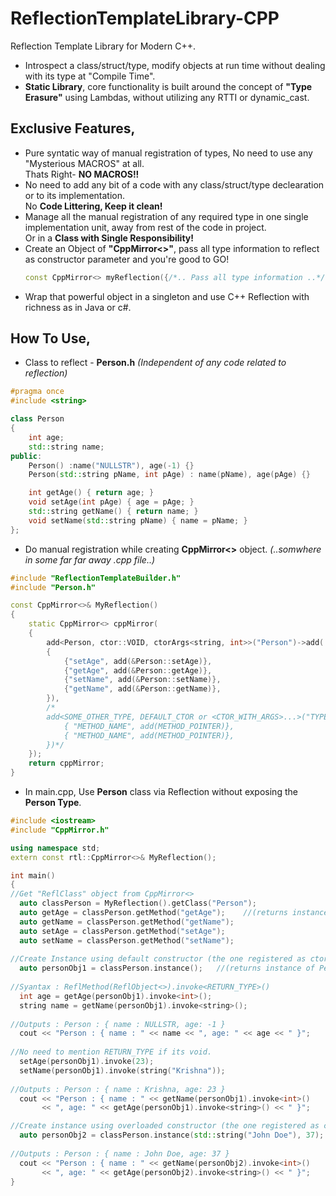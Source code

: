 # ReflectionTemplateLibrary-CPP
Reflection Template Library for Modern C++.
- Introspect a class/struct/type, modify objects at run time without dealing with its type at "Compile Time".
- **Static Library**, core functionality is built around the concept of **"Type Erasure"** using Lambdas, without utilizing any RTTI or dynamic_cast.
## Exclusive Features,
- Pure syntatic way of manual registration of types, No need to use any "Mysterious MACROS" at all.</br>Thats Right- **NO MACROS!!**
- No need to add any bit of a code with any class/struct/type declearation or to its implementation.</br>No **Code Littering, Keep it clean!**
- Manage all the manual registration of any required type in one single implementation unit, away from rest of the code in project.</br>Or in a **Class with Single Responsibility!**
- Create an Object of **"CppMirror<>"**, pass all type information to reflect as constructor parameter and you're good to GO!
  ```c++
  const CppMirror<> myReflection({/*.. Pass all type information ..*/});
  ```
- Wrap that powerful object in a singleton and use C++ Reflection with richness as in Java or c#.

## How To Use,
- Class to reflect - **Person.h** *(Independent of any code related to reflection)*
```c++
#pragma once
#include <string>

class Person
{
    int age;
    std::string name;
public:
    Person() :name("NULLSTR"), age(-1) {}
    Person(std::string pName, int pAge) : name(pName), age(pAge) {}

    int getAge() { return age; }
    void setAge(int pAge) { age = pAge; }
    std::string getName() { return name; }
    void setName(std::string pName) { name = pName; }
};
```
- Do manual registration while creating **CppMirror<>** object.   *(..somwhere in some far far away .cpp file..)*
```c++
#include "ReflectionTemplateBuilder.h"
#include "Person.h"

const CppMirror<>& MyReflection() 
{
    static CppMirror<> cppMirror(
    {
        add<Person, ctor::VOID, ctorArgs<string, int>>("Person")->add(
        {
            {"setAge", add(&Person::setAge)},
            {"getAge", add(&Person::getAge)},
            {"setName", add(&Person::setName)},
            {"getName", add(&Person::getName)},
        }),
        /*
        add<SOME_OTHER_TYPE, DEFAULT_CTOR or <CTOR_WITH_ARGS>...>("TYPE_NAME")->add({
            { "METHOD_NAME", add(METHOD_POINTER)},
            { "METHOD_NAME", add(METHOD_POINTER)},
        })*/
    });
    return cppMirror;
}

```

- In main.cpp, Use **Person** class via Reflection without exposing the **Person Type**.
```c++
#include <iostream>
#include "CppMirror.h"

using namespace std;
extern const rtl::CppMirror<>& MyReflection();

int main()
{
//Get "ReflClass" object from CppMirror<>
  auto classPerson = MyReflection().getClass("Person");
  auto getAge = classPerson.getMethod("getAge");    //(returns instance of ReflMethod)
  auto getName = classPerson.getMethod("getName");
  auto setAge = classPerson.getMethod("setAge");
  auto setName = classPerson.getMethod("setName");
  
//Create Instance using default constructor (the one registered as ctor::VOID)
  auto personObj1 = classPerson.instance();	  //(returns instance of Person wrapped in ReflObject<>)
  
//Syantax : ReflMethod(ReflObject<>).invoke<RETURN_TYPE>()
  int age = getAge(personObj1).invoke<int>();
  string name = getName(personObj1).invoke<string>();
  
//Outputs : Person : { name : NULLSTR, age: -1 }
  cout << "Person : { name : " << name << ", age: " << age << " }";
  
//No need to mention RETURN_TYPE if its void.
  setAge(personObj1).invoke(23);
  setName(personObj1).invoke(string("Krishna"));
  
//Outputs : Person : { name : Krishna, age: 23 }
  cout << "Person : { name : " << getName(personObj1).invoke<int>() 
       << ", age: " << getAge(personObj1).invoke<string>() << " }";

//Create instance using overloaded constructor (the one registered as ctorArgs<string, int>)
  auto personObj2 = classPerson.instance(std::string("John Doe"), 37);
  
//Outputs : Person : { name : John Doe, age: 37 }
  cout << "Person : { name : " << getName(personObj2).invoke<int>()
       << ", age: " << getAge(personObj2).invoke<string>() << " }";
}
```
